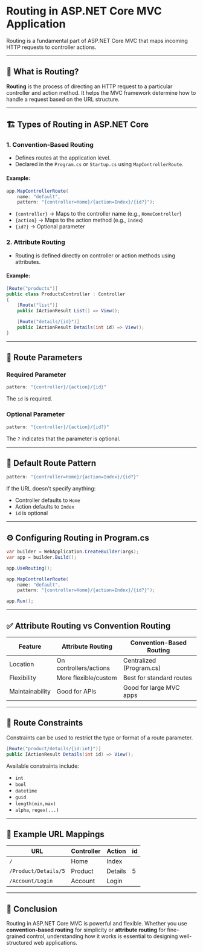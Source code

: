 # Routing in ASP.NET Core MVC Application

Routing is a fundamental part of ASP.NET Core MVC that maps incoming HTTP requests to controller actions.

---

## 🔗 What is Routing?

**Routing** is the process of directing an HTTP request to a particular controller and action method. It helps the MVC framework determine how to handle a request based on the URL structure.

---

## 🏗️ Types of Routing in ASP.NET Core

### 1. **Convention-Based Routing**
- Defines routes at the application level.
- Declared in the `Program.cs` or `Startup.cs` using `MapControllerRoute`.

#### Example:
```csharp
app.MapControllerRoute(
    name: "default",
    pattern: "{controller=Home}/{action=Index}/{id?}");
```

- `{controller}` → Maps to the controller name (e.g., `HomeController`)
- `{action}` → Maps to the action method (e.g., `Index`)
- `{id?}` → Optional parameter

### 2. **Attribute Routing**
- Routing is defined directly on controller or action methods using attributes.

#### Example:
```csharp
[Route("products")]
public class ProductsController : Controller
{
    [Route("list")]
    public IActionResult List() => View();

    [Route("details/{id}")]
    public IActionResult Details(int id) => View();
}
```

---

## 📁 Route Parameters

### Required Parameter
```csharp
pattern: "{controller}/{action}/{id}"
```
The `id` is required.

### Optional Parameter
```csharp
pattern: "{controller}/{action}/{id?}"
```
The `?` indicates that the parameter is optional.

---

## 📍 Default Route Pattern

```csharp
pattern: "{controller=Home}/{action=Index}/{id?}"
```
If the URL doesn't specify anything:
- Controller defaults to `Home`
- Action defaults to `Index`
- `id` is optional

---

## ⚙️ Configuring Routing in Program.cs

```csharp
var builder = WebApplication.CreateBuilder(args);
var app = builder.Build();

app.UseRouting();

app.MapControllerRoute(
    name: "default",
    pattern: "{controller=Home}/{action=Index}/{id?}");

app.Run();
```

---

## ✅ Attribute Routing vs Convention Routing

| Feature                  | Attribute Routing       | Convention-Based Routing    |
|--------------------------|-------------------------|------------------------------|
| Location                 | On controllers/actions  | Centralized (Program.cs)     |
| Flexibility              | More flexible/custom    | Best for standard routes     |
| Maintainability          | Good for APIs           | Good for large MVC apps      |

---

## 🚦 Route Constraints

Constraints can be used to restrict the type or format of a route parameter.

```csharp
[Route("product/details/{id:int}")]
public IActionResult Details(int id) => View();
```

Available constraints include:
- `int`
- `bool`
- `datetime`
- `guid`
- `length(min,max)`
- `alpha`, `regex(...)`

---

## 🧪 Example URL Mappings

| URL                     | Controller | Action | id  |
|-------------------------|------------|--------|-----|
| `/`                     | Home       | Index  |     |
| `/Product/Details/5`    | Product    | Details| 5   |
| `/Account/Login`        | Account    | Login  |     |

---

## 🏁 Conclusion

Routing in ASP.NET Core MVC is powerful and flexible. Whether you use **convention-based routing** for simplicity or **attribute routing** for fine-grained control, understanding how it works is essential to designing well-structured web applications.
